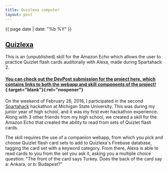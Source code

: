 ```yaml
---
title: Quizlexa computer
layout: post
---
```

{{ page.date | date: "%b %Y" }}
## [Quizlexa]({{page.url}})

This is an (unpublished) skill for the Amazon Echo which allows the user to practice Quizlet flash cards auditorally with Alexa, made during Spartahack 2.

<!--more-->

#### [You can check out the DevPost submission for the project here, which contains links to both the webapp and skill components of the project!](https://devpost.com/software/quizlexa){:target="blank"}{:rel="noopener"}

On the weekend of February 26, 2016, I participated in the second [Spartahack](https://spartahack.com/) hackathon at Michigan State University. This was during my junior year of high school, and it was my first ever hackathon experience. Along with 3 other friends from my high school, we created a skill for the Amazon Echo that created the ability to read from sets of Quizlet flash cards.

The skill requires the use of a companion webapp, from which you pick and choose Quizlet flash card sets to add to Quizlexa's Firebase database, tagging the card set with a keyword category. From there, Alexa is able to read cards to you from the set you ask it, asking you a multiple choice question: "The front of the card says Turkey. Does the back of the card say a: Ankara, or b: Budapest?"
